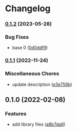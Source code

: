# Changelog

### [0.1.2](https://www.github.com/glocurrency/zenith-bank-service/compare/v0.1.1...v0.1.2) (2023-05-28)


### Bug Fixes

* base 0 ([0d0ddf9](https://www.github.com/glocurrency/zenith-bank-service/commit/0d0ddf959535f19107d3e8b1b9efbe24f7d4a7be))

### [0.1.1](https://www.github.com/glocurrency/zenith-bank-service/compare/v0.1.0...v0.1.1) (2022-11-24)


### Miscellaneous Chores

* update description ([e3e759b](https://www.github.com/glocurrency/zenith-bank-service/commit/e3e759b7867453cddacda4f2ec669cc7c4466fec))

## 0.1.0 (2022-02-08)


### Features

* add library files ([a8b7da9](https://www.github.com/glocurrency/zenith-bank-service/commit/a8b7da976bd5d119d60d860053b3db118ba2381e))
